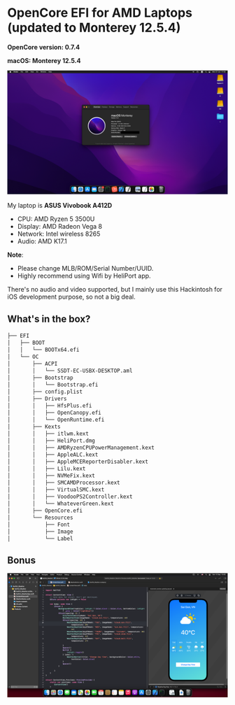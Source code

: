 # OpenCore EFI for AMD Laptops (updated to Monterey 12.5.4)

**OpenCore version: 0.7.4**

**macOS: Monterey 12.5.4**

![Monterey 12.5.4 Overview](images/monterey.png)

My laptop is **ASUS Vivobook A412D**
- CPU: AMD Ryzen 5 3500U
- Display: AMD Radeon Vega 8
- Network: Intel wireless 8265
- Audio: AMD K17.1

**Note**: 
- Please change MLB/ROM/Serial Number/UUID.
- Highly recommend using Wifi by HeliPort app.

There's no audio and video supported, but I mainly use this Hackintosh for iOS development purpose, so not a big deal.

## What's in the box?
```
├── EFI
│   ├── BOOT
│   │   └── BOOTx64.efi
│   └── OC
│       ├── ACPI
│       │   └── SSDT-EC-USBX-DESKTOP.aml
│       ├── Bootstrap
│       │   └── Bootstrap.efi
│       ├── config.plist
│       ├── Drivers
│       │   ├── HfsPlus.efi
│       │   ├── OpenCanopy.efi
│       │   └── OpenRuntime.efi
│       ├── Kexts
│       │   ├── itlwm.kext
│       │   ├── HeliPort.dmg
│       │   ├── AMDRyzenCPUPowerManagement.kext
│       │   ├── AppleALC.kext
│       │   ├── AppleMCEReporterDisabler.kext
│       │   ├── Lilu.kext
│       │   ├── NVMeFix.kext
│       │   ├── SMCAMDProcessor.kext
│       │   ├── VirtualSMC.kext
│       │   ├── VoodooPS2Controller.kext
│       │   └── WhateverGreen.kext
│       ├── OpenCore.efi
│       └── Resources
│           ├── Font
│           ├── Image
│           └── Label

```
## Bonus
![A SwiftUI App](images/app.png)